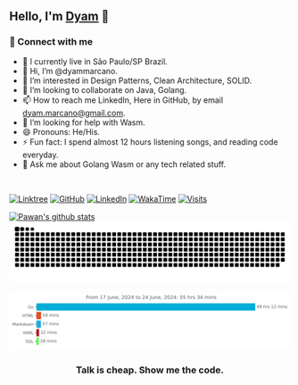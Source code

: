 ## Hello, I'm [Dyam](https://dyammarcano.github.io) 👋

### 🤝 Connect with me

- 🏡 I currently live in São Paulo/SP Brazil.
- 👋 Hi, I’m @dyammarcano.
- 👀 I’m interested in Design Patterns, Clean Architecture, SOLID.
- 💞️ I’m looking to collaborate on Java, Golang.
- 📫 How to reach me LinkedIn, Here in GitHub, by email dyam.marcano@gmail.com.
- 🤔 I’m looking for help with Wasm.
- 😄 Pronouns: He/His.
- ⚡ Fun fact: I spend almost 12 hours listening songs, and reading code everyday.
- 💬 Ask me about Golang Wasm or any tech related stuff.

<br/>

[![Linktree](https://img.shields.io/badge/Linktree-43E55E.svg?style=for-the-badge&logo=Linktree&logoColor=white)](https://linktr.ee/dyammarcano)
[![GitHub](https://img.shields.io/badge/GitHub-181717.svg?style=for-the-badge&logo=GitHub&logoColor=white)](https://github.com/dyammarcano)
[![LinkedIn](https://img.shields.io/badge/LinkedIn-0A66C2.svg?style=for-the-badge&logo=LinkedIn&logoColor=white)](https://www.linkedin.com/in/dyammarcano)
[![WakaTime](https://img.shields.io/badge/WakaTime-000000.svg?style=for-the-badge&logo=WakaTime&logoColor=white)](https://wakatime.com/@6b79da73-975a-4385-b934-6b1de042455d)
[![Visits](https://komarev.com/ghpvc/?username=dyammarcano&label=Profile+Views&color=43E55E&style=for-the-badge)](https://github.com/dyammarcano)

<a href="https://github.com/dyammarcano">
  <img align="center" src="https://github-readme-stats.vercel.app/api?username=dyammarcano&show_icons=true&theme=transparent&line_height=27&count_private=true" alt="Pawan's github stats"/>
</a>

<picture>
  <source
    media="(prefers-color-scheme: dark)"
    srcset="https://raw.githubusercontent.com/dyammarcano/dyammarcano/main/github-contribution-grid-snake-dark.svg"
  />
  <source
    media="(prefers-color-scheme: light)"
    srcset="https://raw.githubusercontent.com/dyammarcano/dyammarcano/main/github-contribution-grid-snake.svg"
  />
  <img
    alt="github contribution grid snake animation"
    src="https://raw.githubusercontent.com/dyammarcano/dyammarcano/main/github-contribution-grid-snake.svg"
  />
</picture>

<!--START_SECTION:activity-->
<!--END_SECTION:activity-->

<img
  src="https://github.com/dyammarcano/dyammarcano/blob/main/images/stat.svg"
  alt="My WakaTime Activity"
/>

<div align="center">

### Talk is cheap. Show me the code.

</div>

<!--**dyammarcano/dyammarcano** is a ✨ _special_ ✨ repository because its `README.md` (this file) appears on your GitHub profile.-->
